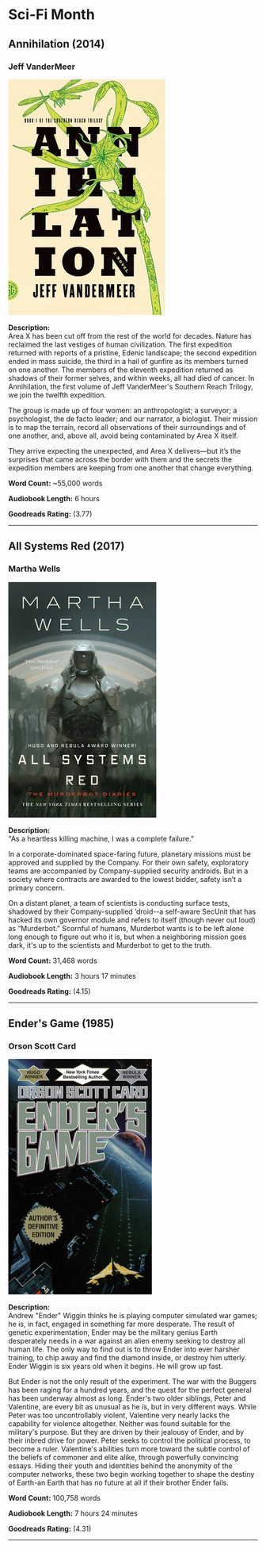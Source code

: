 # Sci-Fi Month

## Annihilation (2014)
### Jeff VanderMeer

![Book Cover](./images/Annihilation.jpg)


**Description:**  
Area X has been cut off from the rest of the world for decades. Nature has reclaimed the last vestiges of human civilization. The first expedition returned with reports of a pristine, Edenic landscape; the second expedition ended in mass suicide, the third in a hail of gunfire as its members turned on one another. The members of the eleventh expedition returned as shadows of their former selves, and within weeks, all had died of cancer. In Annihilation, the first volume of Jeff VanderMeer's Southern Reach Trilogy, we join the twelfth expedition.

The group is made up of four women: an anthropologist; a surveyor; a psychologist, the de facto leader; and our narrator, a biologist. Their mission is to map the terrain, record all observations of their surroundings and of one another, and, above all, avoid being contaminated by Area X itself.

They arrive expecting the unexpected, and Area X delivers—but it’s the surprises that came across the border with them and the secrets the expedition members are keeping from one another that change everything.

**Word Count:** ~55,000 words

**Audiobook Length:** 6 hours

**Goodreads Rating:** (3.77)

---

## All Systems Red (2017)
### Martha Wells

![Book Cover](./images/AllSystemsRedResized.jpg)

**Description:**  
"As a heartless killing machine, I was a complete failure."

In a corporate-dominated space-faring future, planetary missions must be approved and supplied by the Company. For their own safety, exploratory teams are accompanied by Company-supplied security androids. But in a society where contracts are awarded to the lowest bidder, safety isn’t a primary concern.

On a distant planet, a team of scientists is conducting surface tests, shadowed by their Company-supplied ‘droid--a self-aware SecUnit that has hacked its own governor module and refers to itself (though never out loud) as “Murderbot.” Scornful of humans, Murderbot wants is to be left alone long enough to figure out who it is, but when a neighboring mission goes dark, it's up to the scientists and Murderbot to get to the truth.

**Word Count:** 31,468 words

**Audiobook Length:** 3 hours 17 minutes

**Goodreads Rating:** (4.15)

---

## Ender's Game (1985)
### Orson Scott Card

![Book Cover](./images/EndersGame.jpg)

**Description:**  
Andrew "Ender" Wiggin thinks he is playing computer simulated war games; he is, in fact, engaged in something far more desperate. The result of genetic experimentation, Ender may be the military genius Earth desperately needs in a war against an alien enemy seeking to destroy all human life. The only way to find out is to throw Ender into ever harsher training, to chip away and find the diamond inside, or destroy him utterly. Ender Wiggin is six years old when it begins. He will grow up fast.

But Ender is not the only result of the experiment. The war with the Buggers has been raging for a hundred years, and the quest for the perfect general has been underway almost as long. Ender's two older siblings, Peter and Valentine, are every bit as unusual as he is, but in very different ways. While Peter was too uncontrollably violent, Valentine very nearly lacks the capability for violence altogether. Neither was found suitable for the military's purpose. But they are driven by their jealousy of Ender, and by their inbred drive for power. Peter seeks to control the political process, to become a ruler. Valentine's abilities turn more toward the subtle control of the beliefs of commoner and elite alike, through powerfully convincing essays. Hiding their youth and identities behind the anonymity of the computer networks, these two begin working together to shape the destiny of Earth-an Earth that has no future at all if their brother Ender fails.

**Word Count:** 100,758 words

**Audiobook Length:** 7 hours 24 minutes

**Goodreads Rating:** (4.31)

---